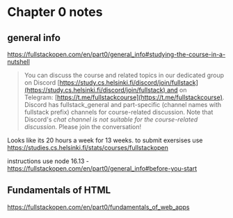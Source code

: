 
# Chapter 0 notes 
## general info
https://fullstackopen.com/en/part0/general_info#studying-the-course-in-a-nutshell

> You can discuss the course and related topics in our dedicated group on Discord [https://study.cs.helsinki.fi/discord/join/fullstack](https://study.cs.helsinki.fi/discord/join/fullstack) and on Telegram: [https://t.me/fullstackcourse](https://t.me/fullstackcourse). Discord has fullstack_general and part-specific (channel names with fullstack prefix) channels for course-related discussion. Note that Discord's _chat channel is not suitable for the course-related discussion_. Please join the conversation!


Looks like its 20 hours a week for 13 weeks. to submit exersises use https://studies.cs.helsinki.fi/stats/courses/fullstackopen


instructions use node 16.13 - https://fullstackopen.com/en/part0/general_info#before-you-start

## Fundamentals of HTML
https://fullstackopen.com/en/part0/fundamentals_of_web_apps


